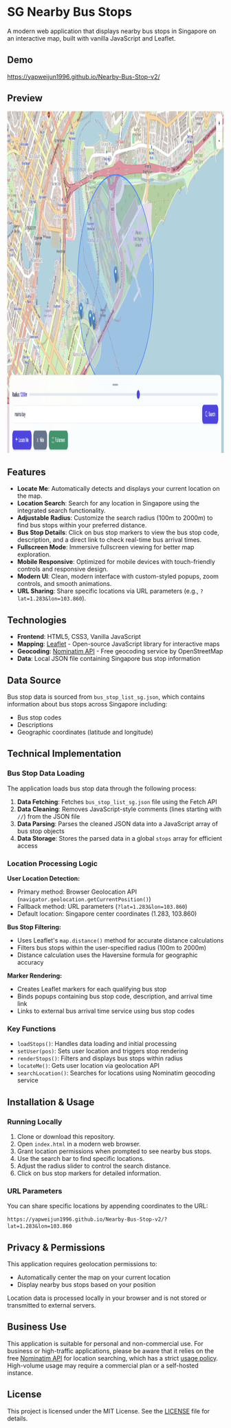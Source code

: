 # SG Nearby Bus Stops

A modern web application that displays nearby bus stops in Singapore on an interactive map, built with vanilla JavaScript and Leaflet.

## Demo

https://yapweijun1996.github.io/Nearby-Bus-Stop-v2/

## Preview

<img width="1437" height="794" alt="Preview" src="og_img.jpg" />

## Features

-   **Locate Me**: Automatically detects and displays your current location on the map.
-   **Location Search**: Search for any location in Singapore using the integrated search functionality.
-   **Adjustable Radius**: Customize the search radius (100m to 2000m) to find bus stops within your preferred distance.
-   **Bus Stop Details**: Click on bus stop markers to view the bus stop code, description, and a direct link to check real-time bus arrival times.
-   **Fullscreen Mode**: Immersive fullscreen viewing for better map exploration.
-   **Mobile Responsive**: Optimized for mobile devices with touch-friendly controls and responsive design.
-   **Modern UI**: Clean, modern interface with custom-styled popups, zoom controls, and smooth animations.
-   **URL Sharing**: Share specific locations via URL parameters (e.g., `?lat=1.283&lon=103.860`).

## Technologies

- **Frontend**: HTML5, CSS3, Vanilla JavaScript
- **Mapping**: [Leaflet](https://leafletjs.com/) - Open-source JavaScript library for interactive maps
- **Geocoding**: [Nominatim API](https://nominatim.org/) - Free geocoding service by OpenStreetMap
- **Data**: Local JSON file containing Singapore bus stop information

## Data Source

Bus stop data is sourced from `bus_stop_list_sg.json`, which contains information about bus stops across Singapore including:
- Bus stop codes
- Descriptions
- Geographic coordinates (latitude and longitude)

## Technical Implementation

### Bus Stop Data Loading

The application loads bus stop data through the following process:

1. **Data Fetching**: Fetches `bus_stop_list_sg.json` file using the Fetch API
2. **Data Cleaning**: Removes JavaScript-style comments (lines starting with `//`) from the JSON file
3. **Data Parsing**: Parses the cleaned JSON data into a JavaScript array of bus stop objects
4. **Data Storage**: Stores the parsed data in a global `stops` array for efficient access

### Location Processing Logic

**User Location Detection:**
- Primary method: Browser Geolocation API (`navigator.geolocation.getCurrentPosition()`)
- Fallback method: URL parameters (`?lat=1.283&lon=103.860`)
- Default location: Singapore center coordinates (1.283, 103.860)

**Bus Stop Filtering:**
- Uses Leaflet's `map.distance()` method for accurate distance calculations
- Filters bus stops within the user-specified radius (100m to 2000m)
- Distance calculation uses the Haversine formula for geographic accuracy

**Marker Rendering:**
- Creates Leaflet markers for each qualifying bus stop
- Binds popups containing bus stop code, description, and arrival time link
- Links to external bus arrival time service using bus stop codes

### Key Functions

- `loadStops()`: Handles data loading and initial processing
- `setUser(pos)`: Sets user location and triggers stop rendering
- `renderStops()`: Filters and displays bus stops within radius
- `locateMe()`: Gets user location via geolocation API
- `searchLocation()`: Searches for locations using Nominatim geocoding service

## Installation & Usage

### Running Locally

1. Clone or download this repository.
2. Open `index.html` in a modern web browser.
3. Grant location permissions when prompted to see nearby bus stops.
4. Use the search bar to find specific locations.
5. Adjust the radius slider to control the search distance.
6. Click on bus stop markers for detailed information.

### URL Parameters

You can share specific locations by appending coordinates to the URL:
```
https://yapweijun1996.github.io/Nearby-Bus-Stop-v2/?lat=1.283&lon=103.860
```

## Privacy & Permissions

This application requires geolocation permissions to:
- Automatically center the map on your current location
- Display nearby bus stops based on your position

Location data is processed locally in your browser and is not stored or transmitted to external servers.

## Business Use

This application is suitable for personal and non-commercial use. For business or high-traffic applications, please be aware that it relies on the free [Nominatim API](https://nominatim.org/release-docs/latest/api/Search/) for location searching, which has a strict [usage policy](https://operations.osmfoundation.org/policies/nominatim/). High-volume usage may require a commercial plan or a self-hosted instance.

## License

This project is licensed under the MIT License. See the [LICENSE](LICENSE) file for details.
